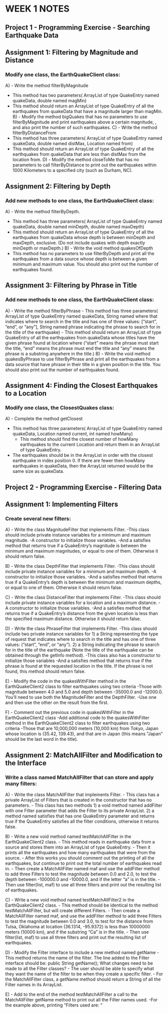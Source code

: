 # WEEK 1 NOTES

## Project 1 - Programming Exercise - Searching Earthquake Data

## Assignment 1: Filtering by Magnitude and Distance

### Modify one class, the EarthQuakeClient class:
A) - Write the method filterByMagnitude 
   - This method has two parameters( ArrayList of type QuakeEntry named quakeData, double named magMin)
   - This method should return an ArrayList of type QuakeEntry of all the earthquakes from quakeData that have a magnitude larger than magMin. 
	B) - Modify the method bigQuakes that has no parameters to use filterByMagnitude and print earthquakes above a certain magnitude, , and also print the number of such earthquakes.
C) - Write the method filterByDistanceFrom
   - This method has three parameters( ArrayList of type QuakeEntry named quakeData, double named distMax, Location named from)
   - This method should return an ArrayList of type QuakeEntry of all the earthquakes from quakeData that are less than distMax from the location from.
D) - Modify the method closeToMe that has no parameters to call filterByDistance to print out the earthquakes within 1000 Kilometers to a specified city (such as Durham, NC).


## Assignment 2: Filtering by Depth

### Add new methods to one class, the EarthQuakeClient class:
A) - Write the method filterByDepth.
   - This method has three parameters( ArrayList of type QuakeEntry named quakeData, double named minDepth, double named maxDepth)
   - This method should return an ArrayList of type QuakeEntry of all the earthquakes from quakeData whose depth is between minDepth and maxDepth, exclusive. (Do not include quakes with depth exactly minDepth or maxDepth.)
B) - Write the void method quakesOfDepth 
   - This method has no parameters to use filterByDepth and print all the earthquakes from a data source whose depth is between a given minimum and maximum value. You should also print out the number of earthquakes found.


## Assignment 3: Filtering by Phrase in Title

### Add new methods to one class, the EarthQuakeClient class:
A) - Write the method filterByPhrase
	   - This method has three parameters( ArrayList of type QuakeEntry named quakeData, String named where that indicates where to search in the title and has one of three values: [“start”, ”end”, or “any”],  String named phrase indicating the phrase to search for in the title of the earthquake)
	   - This  method should return an ArrayList of type QuakeEntry of all the earthquakes from quakeData whose titles have the given phrase found at location where (“start” means the phrase must start the title, “end” means the phrase must end the title and “any” means the phrase is a substring anywhere in the title.)
B) - Write the void method quakesByPhrase to use filterByPhrase and print all the earthquakes from a data source that have phrase in their title in a given position in the title. You should also print out the number of earthquakes found.


## Assignment 4: Finding the Closest Earthquakes to a Location

###  Modify one class, the ClosestQuakes class:
A) - Complete the method getClosest
   - This method has three parameters( ArrayList of type QuakeEntry named quakeData, Location named current, int named howMany)
	   - This method should find the closest number of howMany earthquakes to the current Location and return them in an ArrayList of type QuakeEntry.
   - The earthquakes should be in the ArrayList in order with the closest earthquake in index position 0.  If there are fewer then howMany earthquakes in quakeData, then the ArrayList returned would be the same size as quakeData.  


## Project 2 - Programming Exercise - Filtering Data

## Assignment 1: Implementing Filters

###  Create several new filters:
A) - Write the class MagnitudeFilter that implements Filter.
	-This class should include private instance variables for a minimum and maximum magnitude.
	-A constructor to initialize those variables.
	-And a satisfies method that returns true if a QuakeEntry’s magnitude is between the minimum and maximum magnitudes, or equal to one of them. Otherwise it should return false.

B) - Write the class DepthFilter that implements Filter. 
	-This class should include private instance variables for a minimum and maximum depth.
	-A constructor to initialize those variables. 
	-And a satisfies method that returns true if a QuakeEntry’s depth is between the minimum and maximum depths, or equal to one of them. Otherwise it should return false. 

C) - Write the class DistanceFilter that implements Filter.
	-This class should include private instance variables for a location and a maximum distance. 
	-A constructor to initialize those variables.
	-And a satisfies method that returns true if a QuakeEntry’s distance from the given location is less than the specified maximum distance. Otherwise it should return false.

D) - Write the class PhraseFilter that implements Filter.
	-This class should include two private instance variables for 
		1) a String representing the type of request that indicates where to search in the title and has one of three values: (“start”, ”end”, or “any”).
		2) a String indicating the phrase to search for in the title of the earthquake (Note the title of the earthquake can be obtained through the getInfo method). 
	-This class also has a constructor to initialize those variables
	-And a satisfies method that returns true if the phrase is found at the requested location in the title. If the phrase is not found, this method should return false.

E) - Modify the code in the quakesWithFilter method in the EarthQuakeClient2 class to filter earthquakes using two criteria
	-Those with magnitude between 4.0 and 5.0 and depth between -35000.0 and -12000.0. You’ll need to use both the MagnitudeFilter and the DepthFilter.
	-Use one and then use the other on the result from the first.

F) - Comment out the previous code in quakesWithFilter in the EarthQuakeClient2 class 
	-Add additional code to the quakesWithFilter method in the EarthQuakeClient2 class to filter earthquakes using two criteria
	-Those that are 10,000,000 meters (10,000 km) from Tokyo, Japan whose location is (35.42, 139.43), and that are in Japan (this means "Japan" should be the last word in the title).



## Assignment 2: MatchAllFilter and Modification to the Interface

###  Write a class named MatchAllFilter that can store and apply many filters:
A) - Write the class MatchAllFilter that implements Filter. 
	- This class has a private ArrayList of Filters that is created in the constructor that has no parameters. 
	- This class has two methods
		 1) a void method named addFilter with one Filter parameter that adds the Filter to its private ArrayList.
		 2) a method named satisfies that has one QuakeEntry parameter and returns true if the QuakeEntry satisfies all the filter conditions, otherwise it returns false. 

B) - Write a new void method named testMatchAllFilter in the EarthQuakeClient2 class.
	- This method reads in earthquake data from a source and stores them into an ArrayList of type QuakeEntry. 
	- Then it prints all the earthquakes and how many earthquakes that were from the source. 
	- After this works you should comment out the printing of all the earthquakes, but continue to print out the total number of earthquakes read in. 
	- Then create a MatchAllFilter named maf and use the addFilter method to add three Filters to test the magnitude between 0.0 and 2.0, 
	  to test the depth between -100000.0 and -10000.0, and if the letter “a” is in the title. 
	- Then use filter(list, maf) to use all three filters and print out the resulting list of earthquakes.

C) - Write a new void method named testMatchAllFilter2 in the EarthQuakeClient2 class.
	- This method should be identical to the method testMatchAllFilter, but will create different Filters.
	- Then create a MatchAllFilter named maf, and use the addFilter method to add three Filters 
	  to test the magnitude between 0.0 and 3.0, to test for the distance from Tulsa, Oklahoma at location (36.1314, -95.9372) is less than 10000000 meters (10000 km), and if the substring “Ca” is in the title. 
	- Then use filter(list, maf) to use all three filters and print out the resulting list of earthquakes.

D) - Modify the Filter interface to include a new method named getName
	- This method returns the name of the filter. The line added to the Filter interface should be: public String getName(); 
	  What changes need to be made to all the Filter classes?
	  - The user should be able to specify what they want the name of the filter to be when they create a specific filter. 
	  - For the MatchAllFilter class, a getName method should return a String of all the Filter names in its ArrayList.

E) - Add to the end of the method testMatchAllFilter a call to the MatchAllFilter getName method to print out all the Filter names used. 
	-For the example above, printing “Filters used are: “ 